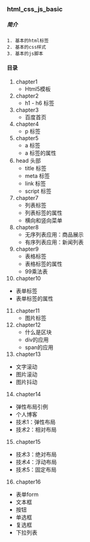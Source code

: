 ### html_css_js_basic
##### 简介
    1. 基本的html标签
    2. 基本的css样式
    3. 基本的js脚本

#### 目录
1. chapter1
   * Html5模板
2. chapter2
   * h1 - h6 标签
3. chapter3
   * 百度首页
4. chapter4
   * p 标签
5. chapter5
   * a 标签
   * a 标签的属性
6. head 头部
   * title 标签
   * meta 标签
   * link 标签
   * script 标签
7. chapter7
   * 列表标签
   * 列表标签的属性
   * 横向和竖向菜单
8. chapter8
   * 无序列表应用：商品展示
   * 有序列表应用：新闻列表
9. chapter9
   * 表格标签
   * 表格标签的属性
   * 99乘法表
10. chapter10
   * 表单标签
   * 表单标签的属性
11. chapter11
    * 图片标签
12. chapter12
    * 什么是区块
    * div的应用
    * span的应用
13. chapter13
   * 文字滚动
   * 图片滚动
   * 图片抖动
14. chapter14
   * 弹性布局引例
   * 个人博客
   * 技术1：弹性布局
   * 技术2：相对布局
15. chapter15   
   * 技术3：绝对布局
   * 技术4：浮动布局
   * 技术5：固定布局
16. chapter16
   * 表单form
   * 文本框
   * 按钮
   * 单选框
   * 复选框
   * 下拉列表